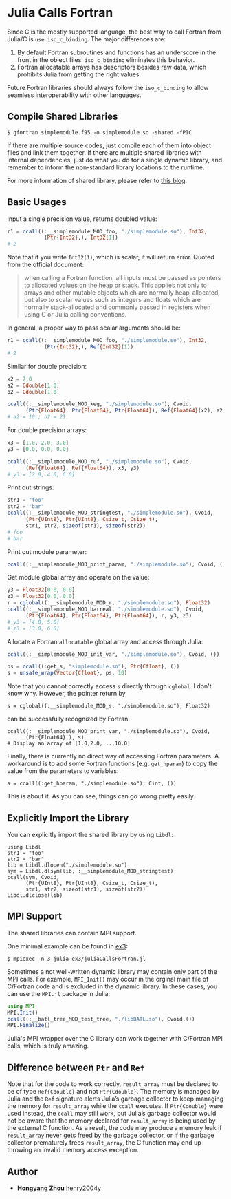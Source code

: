 # Julia Calls Fortran

Since C is the mostly supported language, the best way to call Fortran from Julia/C
is `use iso_c_binding`.
The major differences are:
1. By default Fortran subroutines and functions has an underscore in the front
in the object files. `iso_c_binding` eliminates this behavior.
2. Fortran allocatable arrays has descriptors besides raw data, which prohibits
Julia from getting the right values.

Future Fortran libraries should always follow the `iso_c_binding` to allow seamless
interoperability with other languages.

## Compile Shared Libraries

```
$ gfortran simplemodule.f95 -o simplemodule.so -shared -fPIC
```

If there are multiple source codes, just compile each of them into object files and link them together.
If there are multiple shared libraries with internal dependencies, just do what you do for a single dynamic library, and remember to inform the non-standard library locations to the runtime.

For more information of shared library, please refer to [this blog](https://henry2004y.github.io/2020-04-04-shared-library/).

## Basic Usages

Input a single precision value, returns doubled value:
```julia
r1 = ccall((:__simplemodule_MOD_foo, "./simplemodule.so"), Int32,
            (Ptr{Int32},), Int32[1])
# 2
```

Note that if you write `Int32(1)`, which is scalar, it will return error.
Quoted from the official document:
> when calling a Fortran function, all inputs must be passed as pointers to allocated values on the heap or stack. This applies not only to arrays and other mutable objects which are normally heap-allocated, but also to scalar values such as integers and floats which are normally stack-allocated and commonly passed in registers when using C or Julia calling conventions.

In general, a proper way to pass scalar arguments should be:
```julia
r1 = ccall((:__simplemodule_MOD_foo, "./simplemodule.so"), Int32,
            (Ptr{Int32},), Ref{Int32}(1))
# 2
```

Similar for double precision:
```julia
x2 = 7.0
a2 = Cdouble[1.0]
b2 = Cdouble[1.0]

ccall((:__simplemodule_MOD_keg, "./simplemodule.so"), Cvoid,
      (Ptr{Float64}, Ptr{Float64}, Ptr{Float64}), Ref{Float64}(x2), a2, b2)
# a2 = 10.; b2 = 21.
```

For double precision arrays:
```julia
x3 = [1.0, 2.0, 3.0]
y3 = [0.0, 0.0, 0.0]

ccall((:__simplemodule_MOD_ruf, "./simplemodule.so"), Cvoid,
      (Ref{Float64}, Ref{Float64}), x3, y3)
# y3 = [2.0, 4.0, 6.0]
```

Print out strings:
```julia
str1 = "foo"
str2 = "bar"
ccall((:__simplemodule_MOD_stringtest, "./simplemodule.so"), Cvoid,
      (Ptr{UInt8}, Ptr{UInt8}, Csize_t, Csize_t),
      str1, str2, sizeof(str1), sizeof(str2))
# foo
# bar
```

Print out module parameter:
```julia
ccall((:__simplemodule_MOD_print_param, "./simplemodule.so"), Cvoid, ())
```

Get module global array and operate on the value:
```julia
y3 = Float32[0.0, 0.0]
z3 = Float32[0.0, 0.0]
r = cglobal((:__simplemodule_MOD_r, "./simplemodule.so"), Float32)
ccall((:__simplemodule_MOD_barreal, "./simplemodule.so"), Cvoid,
      (Ptr{Float64}, Ptr{Float64}, Ptr{Float64}), r, y3, z3)
# y3 = [4.0, 5.0]
# z3 = [3.0, 6.0]
```

Allocate a Fortran `allocatable` global array and access through Julia:
```julia
ccall((:__simplemodule_MOD_init_var, "./simplemodule.so"), Cvoid, ())

ps = ccall((:get_s, "simplemodule.so"), Ptr{Cfloat}, ())
s = unsafe_wrap(Vector{Cfloat}, ps, 10)
```

Note that you cannot correctly access `s` directly through `cglobal`. I don't know why. However, the pointer return by
```
s = cglobal((:__simplemodule_MOD_s, "./simplemodule.so"), Float32)
```
can be successfully recognized by Fortran:
```
ccall((:__simplemodule_MOD_print_var, "./simplemodule.so"), Cvoid,
      (Ptr{Float64},), s)
# Display an array of [1.0,2.0,...,10.0]
```

Finally, there is currently no direct way of accessing Fortran parameters. A workaround is to add some Fortran functions (e.g. `get_hparam`) to copy the value from the parameters to variables:
```
a = ccall((:get_hparam, "./simplemodule.so"), Cint, ())
```

This is about it. As you can see, things can go wrong pretty easily.

## Explicitly Import the Library

You can explicitly import the shared library by using `Libdl`:
```
using Libdl
str1 = "foo"
str2 = "bar"
lib = Libdl.dlopen("./simplemodule.so")
sym = Libdl.dlsym(lib, :__simplemodule_MOD_stringtest)
ccall(sym, Cvoid,
      (Ptr{UInt8}, Ptr{UInt8}, Csize_t, Csize_t),
      str1, str2, sizeof(str1), sizeof(str2))
Libdl.dlclose(lib)
```

## MPI Support

The shared libraries can contain MPI support.

One minimal example can be found in [ex3](ex3):
```
$ mpiexec -n 3 julia ex3/juliaCallsFortran.jl
```

Sometimes a not well-written dynamic library may contain only part of the MPI calls. For example, `MPI_Init()` may occur in the orginal main file of C/Fortran code and is excluded in the dynamic library. In these cases, you can use the `MPI.jl` package in Julia:
```julia
using MPI
MPI.Init()
ccall((:__batl_tree_MOD_test_tree, "./libBATL.so"), Cvoid,())
MPI.Finalize()
```

Julia's MPI wrapper over the C library can work together with C/Fortran MPI calls, which is truly amazing.

## Difference between `Ptr` and `Ref`

Note that for the code to work correctly, `result_array` must be declared to be
of type `Ref{Cdouble}` and not `Ptr{Cdouble}`. The memory is managed by Julia and
the `Ref` signature alerts Julia’s garbage collector to keep managing the memory
for `result_array` while the `ccall` executes. If `Ptr{Cdouble}` were used instead,
the `ccall` may still work, but Julia’s garbage collector would not be aware
that the memory declared for `result_array` is being used by the external C
function. As a result, the code may produce a memory leak if `result_array`
never gets freed by the garbage collector, or if the garbage collector
prematurely frees `result_array`, the C function may end up throwing an invalid
memory access exception.

## Author

* **Hongyang Zhou** [henry2004y](https://github.com/henry2004y)
